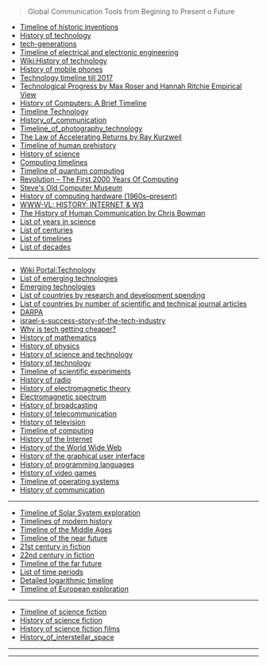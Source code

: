 

> Global Communication Tools from Begining to Present o Future

- [Timeline of historic inventions](https://en.wikipedia.org/wiki/Timeline_of_historic_inventions)
- [History of technology](https://en.wikipedia.org/wiki/History_of_technology)
- [tech-generations](https://www.washingtonpost.com/graphics/2017/entertainment/tech-generations/?utm_term=.841857485b3c)
- [Timeline of electrical and electronic engineering](https://en.wikipedia.org/wiki/Timeline_of_electrical_and_electronic_engineering)
- [Wiki:History of technology](https://en.wikipedia.org/wiki/Category:History_of_technology)
- [History of mobile phones](https://en.wikipedia.org/wiki/History_of_mobile_phones)
- [Technology timeline till 2017](https://www.explainthatstuff.com/timeline.html)
- [Technological Progress
by Max Roser and Hannah Ritchie
Empirical View](https://ourworldindata.org/technological-progress)
- [History of Computers: A Brief Timeline](https://www.livescience.com/20718-computer-history.html)
- [Timeline Technology](https://timelines.ws/subjects/Technology.HTML)
- [History_of_communication](https://en.wikipedia.org/wiki/History_of_communication)
- [Timeline_of_photography_technology](https://en.wikipedia.org/wiki/Timeline_of_photography_technology)
- [	The Law of Accelerating Returns 
by  	Ray Kurzweil
](https://web.archive.org/web/20100619033859/http://www.kurzweilai.net/articles/art0134.html?printable=1)
- [Timeline of human prehistory](https://en.wikipedia.org/wiki/Timeline_of_human_prehistory)
- [History of science](https://en.wikipedia.org/wiki/History_of_science)
- [Computing timelines](https://en.wikipedia.org/wiki/Category:Computing_timelines)
- [Timeline of quantum computing](https://en.wikipedia.org/wiki/Timeline_of_quantum_computing)
- [Revolution – The First 2000 Years Of Computing](https://www.computerhistory.org/revolution/)
- [Steve's Old Computer Museum](http://www.oldcomputers.net/)
- [History of computing hardware (1960s–present)](https://en.wikipedia.org/wiki/History_of_computing_hardware_(1960s%E2%80%93present))
- [WWW-VL: HISTORY: INTERNET & W3](http://vlib.iue.it/history/internet/index.html)
- [The History of Human Communication by Chris Bowman](https://www.preceden.com/timelines/224069-the-history-of-human-communication-by-chris-bowman)
- [List of years in science](https://en.wikipedia.org/wiki/List_of_years_in_science)
- [List of centuries](https://en.wikipedia.org/wiki/List_of_centuries)
- [List of timelines](https://en.wikipedia.org/wiki/List_of_timelines)
- [List of decades](https://en.wikipedia.org/wiki/List_of_decades)

-------------

- [Wiki Portal:Technology](https://en.wikipedia.org/wiki/Portal:Technology)
- [List of emerging technologies](https://en.wikipedia.org/wiki/List_of_emerging_technologies)
- [Emerging technologies](https://en.wikipedia.org/wiki/Emerging_technologies)
- [List of countries by research and development spending](https://en.wikipedia.org/wiki/List_of_countries_by_research_and_development_spending)
- [List of countries by number of scientific and technical journal articles](https://en.wikipedia.org/wiki/List_of_countries_by_number_of_scientific_and_technical_journal_articles)
- [DARPA](https://en.wikipedia.org/wiki/DARPA)
- [israel-s-success-story-of-the-tech-industry](http://www.chinagoabroad.com/en/guide/israel-s-success-story-of-the-tech-industry)
- [Why is tech getting cheaper?](https://www.weforum.org/agenda/2015/10/why-is-tech-getting-cheaper/)
- [History of mathematics](https://en.wikipedia.org/wiki/History_of_mathematics)
- [History of physics](https://en.wikipedia.org/wiki/History_of_physics)
- [History of science and technology](https://en.wikipedia.org/wiki/History_of_science_and_technology)
- [History of technology](https://en.wikipedia.org/wiki/History_of_technology)
- [Timeline of scientific experiments](https://en.wikipedia.org/wiki/Timeline_of_scientific_experiments)
- [History of radio](https://en.wikipedia.org/wiki/History_of_radio)
- [History of electromagnetic theory](https://en.wikipedia.org/wiki/History_of_electromagnetic_theory)
- [Electromagnetic spectrum](https://en.wikipedia.org/wiki/Electromagnetic_spectrum#History)
- [History of broadcasting](https://en.wikipedia.org/wiki/History_of_broadcasting)
- [History of telecommunication](https://en.wikipedia.org/wiki/History_of_telecommunication)
- [History of television](https://en.wikipedia.org/wiki/History_of_television)
- [Timeline of computing](https://en.wikipedia.org/wiki/Timeline_of_computing)
- [History of the Internet](https://en.wikipedia.org/wiki/History_of_the_Internet)
- [History of the World Wide Web](https://en.wikipedia.org/wiki/History_of_the_World_Wide_Web)
- [History of the graphical user interface](https://en.wikipedia.org/wiki/History_of_the_Internet)
- [History of programming languages](https://en.wikipedia.org/wiki/History_of_programming_languages)
- [History of video games](https://en.wikipedia.org/wiki/History_of_video_games)
- [Timeline of operating systems](https://en.wikipedia.org/wiki/Timeline_of_operating_systems)
- [History of communication](https://en.wikipedia.org/wiki/History_of_communication)

--------------------------

- [Timeline of Solar System exploration](https://en.wikipedia.org/wiki/Timeline_of_Solar_System_exploration)
- [Timelines of modern history](https://en.wikipedia.org/wiki/Timelines_of_modern_history)
- [Timeline of the Middle Ages](https://en.wikipedia.org/wiki/Timeline_of_the_Middle_Ages)
- [Timeline of the near future](https://en.wikipedia.org/wiki/Timeline_of_the_near_future)
- [21st century in fiction](https://en.wikipedia.org/wiki/21st_century_in_fiction)
- [22nd century in fiction](https://en.wikipedia.org/wiki/22nd_century_in_fiction)
- [Timeline of the far future](https://en.wikipedia.org/wiki/Timeline_of_the_far_future)
- [List of time periods](https://en.wikipedia.org/wiki/List_of_time_periods)
- [Detailed logarithmic timeline](https://en.wikipedia.org/wiki/Detailed_logarithmic_timeline#18_years_ago_to_present)
- [Timeline of European exploration](https://en.wikipedia.org/wiki/Timeline_of_European_exploration)

---------------

- [Timeline of science fiction](https://en.wikipedia.org/wiki/Timeline_of_science_fiction)
- [History of science fiction](https://en.wikipedia.org/wiki/History_of_science_fiction)
- [History of science fiction films](https://en.wikipedia.org/wiki/History_of_science_fiction_films)
- [History_of_interstellar_space](https://en.wikipedia.org/wiki/Hyperspace#History_of_interstellar_space)

------------------
----------------------
